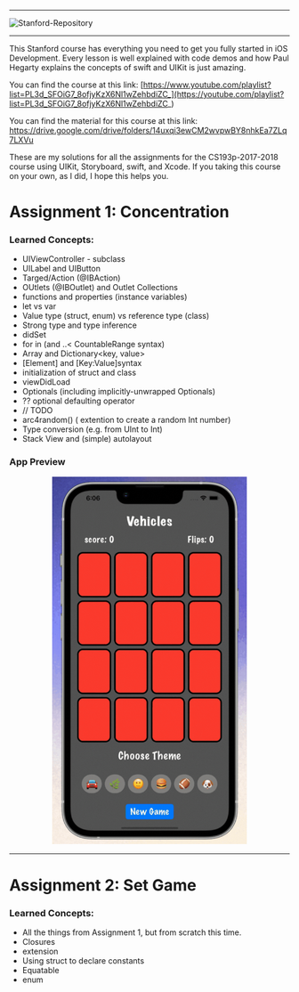 _____________________
![Stanford-Repository](https://user-images.githubusercontent.com/82669898/182040789-d621cd55-94f1-4abd-8288-b307494a3735.png)
_____________________


This Stanford course has everything you need to get you fully started in iOS Development. Every lesson is well explained with code demos and how Paul Hegarty explains the concepts of swift and UIKit is just amazing. 

You can find the course at this link: [https://www.youtube.com/playlist?list=PL3d_SFOiG7_8ofjyKzX6Nl1wZehbdiZC_](https://youtube.com/playlist?list=PL3d_SFOiG7_8ofjyKzX6Nl1wZehbdiZC_)

You can find the material for this course at this link: https://drive.google.com/drive/folders/14uxqi3ewCM2wvpwBY8nhkEa7ZLq7LXVu

These are my solutions for all the assignments for the CS193p-2017-2018 course using UIKit, Storyboard, swift, and Xcode. If you taking this course on your own, as I did, I hope this helps you. 

# Assignment 1: Concentration

### Learned Concepts:

 * UIViewController - subclass 
 * UILabel and UIButton
 * Targed/Action (@IBAction)
 * OUtlets (@IBOutlet) and Outlet Collections
 * functions and properties (instance variables)
 * let vs var
 * Value type (struct, enum) vs reference type (class)
 * Strong type and type inference
 * didSet
 * for in (and ..< CountableRange syntax)
 * Array<Element> and Dictionary<key, value>
 * [Element] and [Key:Value]syntax
 * initialization of struct and class
 * viewDidLoad
 * Optionals (including implicitly-unwrapped Optionals)
 * ?? optional defaulting operator
 * // TODO 
 * arc4random() ( extention to create a random Int number)
 * Type conversion (e.g. from UInt to Int)
 * Stack View and (simple) autolayout

### App Preview
 
 <p align="center">
<img src="https://github.com/kadm91/Gif-Images-For-Repositories/blob/main/Assigment1-Memorization.gif"  width="350" height="660" /> 
</p>

 ----------------------------------------------
 
# Assignment  2:  Set  Game

### Learned Concepts:

 * All the things from Assignment 1, but from scratch this time.
 * Closures
 * extension
 * Using struct to declare constants
 * Equatable
 * enum
 
 



